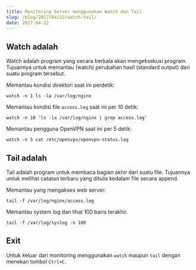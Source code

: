 ```yaml
---
title: Monitoring Server menggunakan Watch dan Tail
slug: /blog/2017/04/22/watch-tail/
date: 2017-04-22
---
```


## Watch adalah

Watch adalah program yang secara berkala akan mengeksekusi program. Tujuannya untuk memantau (watch) perubahan hasil (standard output) dari suatu program tersebut. 

Memantau kondisi direktori saat ini perdetik:

```
watch -n 1 ls -la /var/log/nginx
```

Memantau kondisi file `access.log` saat ini per 10 detik:

```
watch -n 10 'ls -la /var/log/nginx | grep access.log'
```

Memantau pengguna OpenVPN saat ini per 5 detik:

```
watch -n 5 cat /etc/openvpn/openvpn-status.log
```

## Tail adalah

Tail adalah program untuk membaca bagian akhir dari suatu file. Tujuannya untuk melihat catatan terbaru yang ditulis kedalam file secara append.

Memantau yang mengakses web server:

```
tail -f /var/log/nginx/access.log
```

Memantau system log dan lihat 100 baris terakhir.

```
tail -f /var/log/syslog -n 100
```

## Exit

Untuk keluar dari monitoring menggunakan `watch` maupun `tail` dengan menekan tombol `Ctrl+C`.